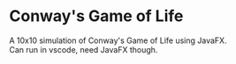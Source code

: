 # Conway's Game of Life
A 10x10 simulation of Conway's Game of Life using JavaFX.\
Can run in vscode, need JavaFX though.
